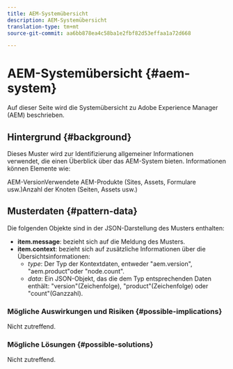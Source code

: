 ```yaml
---
title: AEM-Systemübersicht
description: AEM-Systemübersicht
translation-type: tm+mt
source-git-commit: aa6bb878ea4c58ba1e2fbf82d53effaa1a72d668

---
```



# AEM-Systemübersicht {#aem-system}

Auf dieser Seite wird die Systemübersicht zu Adobe Experience Manager (AEM) beschrieben.

## Hintergrund {#background}

Dieses Muster wird zur Identifizierung allgemeiner Informationen verwendet, die einen Überblick über das AEM-System bieten. Informationen können Elemente wie:

AEM-VersionVerwendete AEM-Produkte (Sites, Assets, Formulare usw.)Anzahl der Knoten (Seiten, Assets usw.)

## Musterdaten {#pattern-data}

Die folgenden Objekte sind in der JSON-Darstellung des Musters enthalten:

* **item.message**: bezieht sich auf die Meldung des Musters.
* **item.context**: bezieht sich auf zusätzliche Informationen über die Übersichtsinformationen:
   * *type*: Der Typ der Kontextdaten, entweder &quot;aem.version&quot;, &quot;aem.product&quot;oder &quot;node.count&quot;.
   * *data*: Ein JSON-Objekt, das die dem Typ entsprechenden Daten enthält: &quot;version&quot;(Zeichenfolge), &quot;product&quot;(Zeichenfolge) oder &quot;count&quot;(Ganzzahl).

### Mögliche Auswirkungen und Risiken {#possible-implications}

Nicht zutreffend.

### Mögliche Lösungen {#possible-solutions}

Nicht zutreffend.
